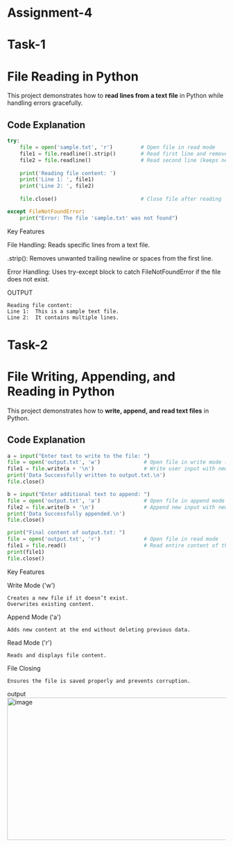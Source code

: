 # Assignment-4
# Task-1
# File Reading in Python

This project demonstrates how to **read lines from a text file** in Python while handling errors gracefully.

## Code Explanation

```python
try:
    file = open('sample.txt', 'r')         # Open file in read mode
    file1 = file.readline().strip()        # Read first line and remove trailing newline
    file2 = file.readline()                # Read second line (keeps newline)
    
    print('Reading file content: ')
    print('Line 1: ', file1)
    print('Line 2: ', file2)
    
    file.close()                           # Close file after reading

except FileNotFoundError:
    print("Error: The file 'sample.txt' was not found")
```
Key Features

File Handling: Reads specific lines from a text file.

.strip(): Removes unwanted trailing newline or spaces from the first line.

Error Handling: Uses try-except block to catch FileNotFoundError if the file does not exist.

OUTPUT
```
Reading file content: 
Line 1:  This is a sample text file.
Line 2:  It contains multiple lines.
```

# Task-2
# File Writing, Appending, and Reading in Python

This project demonstrates how to **write, append, and read text files** in Python.

## Code Explanation

```python
a = input("Enter text to write to the file: ")
file = open('output.txt', 'w')              # Open file in write mode (creates/overwrites file)
file1 = file.write(a + '\n')                # Write user input with newline
print('Data Successfully written to output.txt.\n')
file.close()

b = input("Enter additional text to append: ")
file = open('output.txt', 'a')              # Open file in append mode (adds text to the end)
file2 = file.write(b + '\n')                # Append new input with newline
print('Data Successfully appended.\n')
file.close()

print("Final content of output.txt: ")
file = open('output.txt', 'r')              # Open file in read mode
file1 = file.read()                         # Read entire content of the file
print(file1)
file.close()
```
Key Features

Write Mode ('w')
```
Creates a new file if it doesn’t exist.
Overwrites existing content.
```
Append Mode ('a')
```
Adds new content at the end without deleting previous data.
```
Read Mode ('r')
```
Reads and displays file content.
```
File Closing
```
Ensures the file is saved properly and prevents corruption.
```
output
<img width="936" height="328" alt="image" src="https://github.com/user-attachments/assets/96cae9a2-25bd-4d4a-8a82-5b8feb358533" />
